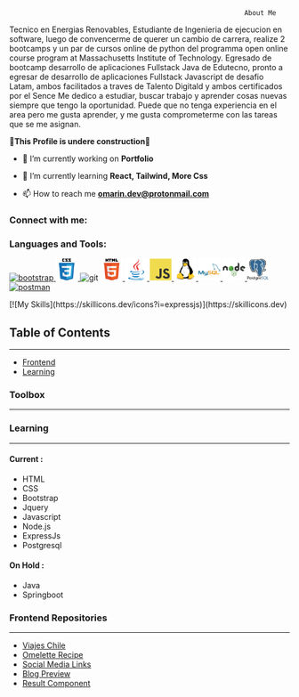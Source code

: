 


                                                               About Me
  Tecnico en Energias Renovables, Estudiante de Ingenieria de ejecucion en software, luego de convencerme de querer un cambio de carrera, realize 2 bootcamps y un par de cursos online de python del programma open online course program at Massachusetts Institute of Technology. Egresado de bootcamp desarrollo de aplicaciones Fullstack Java de Edutecno, pronto a egresar de desarrollo de aplicaciones Fullstack Javascript de desafio Latam, ambos facilitados a traves de Talento Digitald y ambos certificados por el Sence
  Me dedico a estudiar, buscar trabajo y aprender cosas nuevas siempre que tengo la oportunidad.
Puede que no tenga experiencia en el area pero me gusta aprender, y me gusta comprometerme con las tareas que se me asignan.

   :hammer:**This Profile is undere construction**:hammer:
   
- 🔭 I’m currently working on **Portfolio**

- 🌱 I’m currently learning **React, Tailwind, More Css**
- 📫 How to reach me **omarin.dev@protonmail.com**

<h3 align="left">Connect with me:</h3>
<p align="left">
</p>

<h3 align="left">Languages and Tools:</h3>
<p align="left" > <a href="https://getbootstrap.com" target="_blank" rel="noreferrer"> <img src="https://api.iconify.design/devicon:bootstrap.svg" alt="bootstrap" width="40" height="40"/> </a> <a href="https://www.w3schools.com/css/" target="_blank" rel="noreferrer"> <img src="https://raw.githubusercontent.com/devicons/devicon/master/icons/css3/css3-original-wordmark.svg" alt="css3" width="40" height="40"/> </a><img src="https://www.vectorlogo.zone/logos/git-scm/git-scm-icon.svg" alt="git" width="40" height="40"/> </a> <a href="https://www.w3.org/html/" target="_blank" rel="noreferrer"> <img src="https://raw.githubusercontent.com/devicons/devicon/master/icons/html5/html5-original-wordmark.svg" alt="html5" width="40" height="40"/> </a> <a href="https://www.java.com" target="_blank" rel="noreferrer"> <img src="https://raw.githubusercontent.com/devicons/devicon/master/icons/java/java-original.svg" alt="java" width="40" height="40"/> </a> <a href="https://developer.mozilla.org/en-US/docs/Web/JavaScript" target="_blank" rel="noreferrer"> <img src="https://raw.githubusercontent.com/devicons/devicon/master/icons/javascript/javascript-original.svg" alt="javascript" width="40" height="40"/> </a> <a href="https://www.linux.org/" target="_blank" rel="noreferrer"> <img src="https://raw.githubusercontent.com/devicons/devicon/master/icons/linux/linux-original.svg" alt="linux" width="40" height="40"/> </a> <a href="https://www.mysql.com/" target="_blank" rel="noreferrer"> <img src="https://raw.githubusercontent.com/devicons/devicon/master/icons/mysql/mysql-original-wordmark.svg" alt="mysql" width="40" height="40"/> </a> <a href="https://nodejs.org" target="_blank" rel="noreferrer"> <img src="https://raw.githubusercontent.com/devicons/devicon/master/icons/nodejs/nodejs-original-wordmark.svg" alt="nodejs" width="40" height="40"/> </a> <a href="https://www.postgresql.org" target="_blank" rel="noreferrer"> <img src="https://raw.githubusercontent.com/devicons/devicon/master/icons/postgresql/postgresql-original-wordmark.svg" alt="postgresql" width="40" height="40"/> </a> <a href="https://postman.com" target="_blank" rel="noreferrer"> <img src="https://www.vectorlogo.zone/logos/getpostman/getpostman-icon.svg" alt="postman" width="40" height="40"/> </a> </p>[![My Skills](https://skillicons.dev/icons?i=expressjs)](https://skillicons.dev)



## Table of Contents

---

 -  [Frontend](#frontend-repositories)
 -  [Learning](#learning)

### Toolbox

---


### Learning

---

#### Current : 

- HTML
- CSS
- Bootstrap
- Jquery
- Javascript
- Node.js
- ExpressJs
- Postgresql

#### On Hold :

- Java
- Springboot
        


### Frontend Repositories

---

 - [Viajes Chile](https://github.com/O-Marin/viajesChile_)
 - [Omelette Recipe](https://github.com/O-Marin/omeletteRecipe)
 - [Social Media Links](https://github.com/O-Marin/socialsProfileLink)
 - [Blog Preview](https://github.com/O-Marin/blog-preview)
 - [Result Component](https://github.com/O-Marin/result-summary-component)

 


                                                      
                                                 
